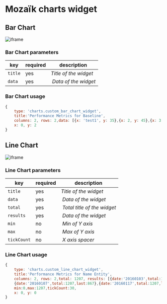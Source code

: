 # Mozaïk charts widget


## Bar Chart 

![iframe](mozaik-ext-charts/BarChart.png)

### Bar Chart parameters

key        | required | description
-----------|----------|----------------------------------------------------
`title`    | yes      | *Title of the widget*
`data`     | yes      | *Data of the widget*

### Bar Chart usage

```javascript
{
    type: 'charts.custom_bar_chart_widget',
    title:'Performance Metrics for Baseline',
    columns: 2, rows: 2,data: [{x: 'test1', y: 35},{x: 2, y: 45},{x: 3, y: 235},{x: 4, y: 75}],
    x: 0, y: 2
}
```

## Line Chart 

![iframe](mozaik-ext-charts/LineChart.png)

### Line Chart parameters

key        | required | description
-----------|----------|----------------------------------------------------
`title`    | yes      | *Title of the widget*
`data`     | yes      | *Data of the widget*
`total`    | yes      | *Total title of the widget*
`results`  | yes      | *Data of the widget*
`min`      | no       | *Min of Y axis*
`max`      | no       | *Max of Y axis*
`tickCount`| no       | *X axis spacer*

### Line Chart usage

```javascript
{
    type: 'charts.custom_line_chart_widget',
    title:'Performance Metrics for Name Entity',
    columns: 2, rows: 2,total: 1207, results: [{date:'20160103',total:1207,last:1024},{date:'20160114',total:1207,last:978},
    {date:'20160107',total:1207,last:867},{date:'20160117',total:1207,last:1026}],
    min:0,max:1207,tickCount:30,
    x: 0, y: 0
}
```
